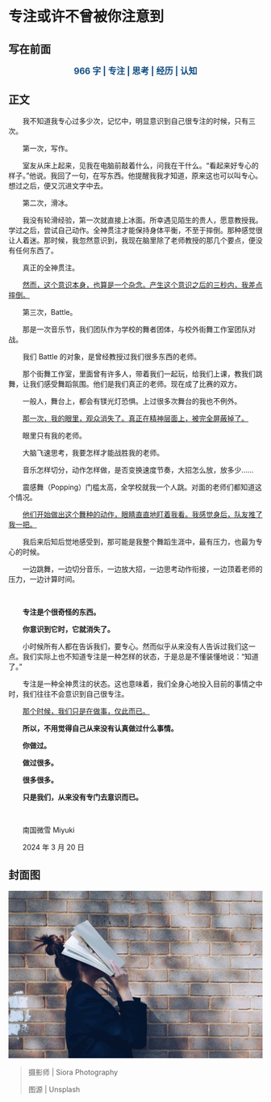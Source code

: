 # 专注或许不曾被你注意到

## 写在前面

<p style="color:#0f4c81; text-align:center; font-weight:bold; font-size:larger;">966 字 | 专注 | 思考 | 经历 | 认知</p>

## 正文

　　我不知道我专心过多少次，记忆中，明显意识到自己很专注的时候，只有三次。

　　第一次，写作。

　　室友从床上起来，见我在电脑前敲着什么，问我在干什么。“看起来好专心的样子。”他说。我回了一句，在写东西。他提醒我我才知道，原来这也可以叫专心。想过之后，便又沉进文字中去。

　　第二次，滑冰。

　　我没有轮滑经验，第一次就直接上冰面。所幸遇见陌生的贵人，愿意教授我。学过之后，尝试自己动作。全神贯注才能保持身体平衡，不至于摔倒。那种感觉很让人着迷。那时候，我忽然意识到，我现在脑里除了老师教授的那几个要点，便没有任何东西了。

　　真正的全神贯注。

　　<u>然而，这个意识本身，也算是一个杂念。产生这个意识之后的三秒内，我差点摔倒。</u>

　　第三次，Battle。

　　那是一次音乐节，我们团队作为学校的舞者团体，与校外街舞工作室团队对战。

　　我们 Battle 的对象，是曾经教授过我们很多东西的老师。

　　那个街舞工作室，里面曾有许多人，带着我们一起玩，给我们上课，教我们跳舞，让我们感受舞蹈氛围。他们是我们真正的老师。现在成了比赛的双方。

　　一般人，舞台上，都会有镁光灯恐惧。上过很多次舞台的我也不例外。

　　<u>那一次，我的眼里，观众消失了。真正在精神层面上，被完全屏蔽掉了。</u>

　　眼里只有我的老师。

　　大脑飞速思考，我要怎样才能战胜我的老师。

　　音乐怎样切分，动作怎样做，是否变换速度节奏，大招怎么放，放多少……

　　震感舞（Popping）门槛太高，全学校就我一个人跳。对面的老师们都知道这个情况。

　　<u>他们开始做出这个舞种的动作，眼睛直直地盯着我看。我感觉身后，队友推了我一把。</u>

　　我后来后知后觉地感受到，那可能是我整个舞蹈生涯中，最有压力，也最为专心的时候。

　　一边跳舞，一边切分音乐，一边放大招，一边思考动作衔接，一边顶着老师的压力，一边计算时间。

<br />

　　**专注是个很奇怪的东西。**

　　**你意识到它时，它就消失了。**

　　小时候所有人都在告诉我们，要专心。然而似乎从来没有人告诉过我们这一点。我们实际上也不知道专注是一种怎样的状态，于是总是不懂装懂地说：“知道了。”

　　专注是一种全神贯注的状态。这也意味着，我们全身心地投入目前的事情之中时，我们往往不会意识到自己很专注。

　　<u>那个时候，我们只是在做事，仅此而已。</u>

　　**所以，不用觉得自己从来没有认真做过什么事情。**

　　**你做过。**

　　**做过很多。**

　　**很多很多。**

　　**只是我们，从来没有专门去意识而已。**

<br />

　　南国微雪 Miyuki

　　2024 年 3 月 20 日

## 封面图

![](https://raw.githubusercontent.com/TinySnow/GithubImageHosting/main/blog/articles/literature/siora-photography-hgFY1mZY-Y0-unsplash.jpg)

> 摄影师 | Siora Photography
>
> 图源 | Unsplash
